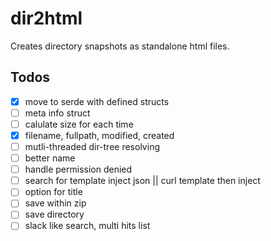 # dir2html

Creates directory snapshots as standalone html files.

## Todos

- [x] move to serde with defined structs
- [ ] meta info struct
- [ ] calulate size for each time
- [x] filename, fullpath, modified, created
- [ ] mutli-threaded dir-tree resolving
- [ ] better name
- [ ] handle permission denied
- [ ] search for template inject json || curl template then inject
- [ ] option for title
- [ ] save within zip
- [ ] save directory
- [ ] slack like search, multi hits list
